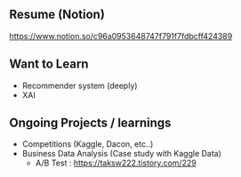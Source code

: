 ## Resume (Notion)
https://www.notion.so/c96a0953648747f791f7fdbcff424389

## Want to Learn
- Recommender system (deeply)
- XAI

## Ongoing Projects / learnings
- Competitions (Kaggle, Dacon, etc..)
- Business Data Analysis (Case study with Kaggle Data)
   - A/B Test : https://taksw222.tistory.com/229
